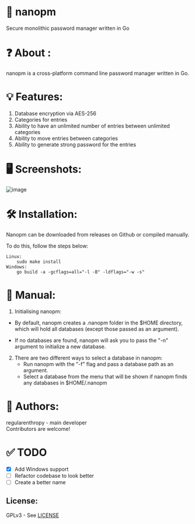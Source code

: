 # 🔑 nanopm

Secure monolithic password manager written in Go

# ❓ About :

nanopm is a cross-platform command line password manager written in Go.  

# 💡 Features:

1. Database encryption via AES-256
2. Categories for entries
3. Ability to have an unlimited number of entries between unlimited categories
4. Ability to move entries between categories
5. Ability to generate strong password for the entries

# 🖥️ Screenshots:
![image](https://github.com/regularenthropy/nanopm/assets/89523758/ace53eee-a396-4009-8eb8-1731be01e072)

# 🛠️ Installation:
Nanopm can be downloaded from releases on Github or compiled manually.

To do this, follow the steps below: 
```
Linux:  
    sudo make install
Windows:
    go build -a -gcflags=all="-l -B" -ldflags="-w -s"
```
# 📖 Manual:

1. Initialising nanopm:

- By default, nanopm creates a .nanopm folder in the $HOME directory, which will hold all databases (except those passed as an argument).

- If no databases are found, nanopm will ask you to pass the "-n" argument to initialize a new database.

2. There are two different ways to select a database in nanopm:
   - Run nanopm with the "-f" flag and pass a database path as an argument.
   - Select a database from the menu that will be shown if nanopm finds any databases in $HOME/.nanopm

# 👤 Authors:

regularenthropy - main developer  
Contributors are welcome!

# ✅ TODO
- [X] Add Windows support
- [ ] Refactor codebase to look better
- [ ] Create a better name

License:
--------
GPLv3 - See [LICENSE](/LICENSE)
